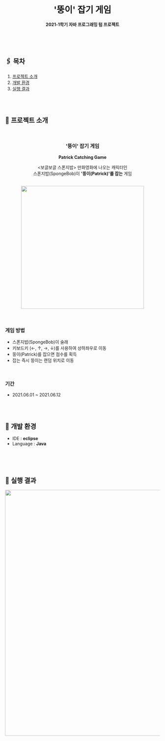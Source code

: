 <br>
<h1 align="center">'뚱이' 잡기 게임</h1>
<p align="center">
  <strong>2021-1학기 자바 프로그래밍 텀 프로젝트</strong>
<br>


<br>
<br>
 
</p>

<br>


## 🖇️ 목차
1. [프로젝트 소개](#프로젝트_소개)
2. [개발 환경](#개발_환경)
3. [실행 결과](#실행_결과) 

<br>
<br>



 

<h2 id="프로젝트_소개">📌 프로젝트 소개</h2> 
<br>
<h3 align="center">'뚱이' 잡기 게임</h3>
<p align="center">
  <strong>Patrick Catching Game</strong><br>

<div align=center>

<보글보글 스폰지밥> 만화영화에 나오는 캐릭터인<br>스폰지밥(SpongeBob)이 **'뚱이(Patrick)'를 잡는** 게임

<br>
<img src='https://github.com/J-yun-ji/patrick-catching-game/assets/66745172/3daa9d9a-b02b-4a25-aa09-b27a3b7c5efc' width="400px">
</div>

<br>
<br>

### 게임 방법
* 스폰지밥(SpongeBob)이 술래
* 키보드키 (←, ↑, →, ↓)를 사용하여 상하좌우로 이동
* 뚱이(Patrick)를 잡으면 점수를 획득
* 잡는 즉시 뚱이는 랜덤 위치로 이동

<br>

### 기간
 * 2021.06.01 ~ 2021.06.12

<br>
<br>

<h2 id="개발_환경">📌 개발 환경 </h2>

* IDE : **eclipse**
* Language : **Java**


<br>
<br>
<br>

<h2 id="실행_결과">📌 실행 결과</h2> 

<img src='https://github.com/J-yun-ji/patrick-catching-game/assets/66745172/697da477-0247-4ab5-8fe8-286aca80c1f1' width="800px">
